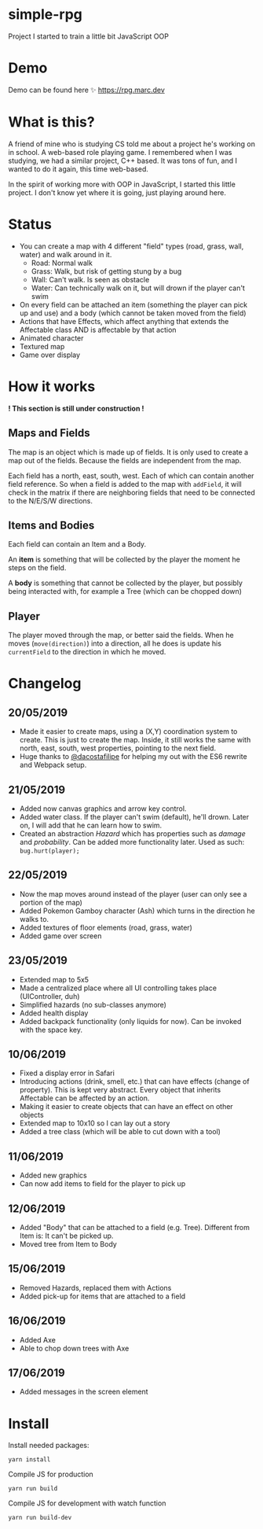 # simple-rpg
Project I started to train a little bit JavaScript OOP

# Demo
Demo can be found here ✨
https://rpg.marc.dev

# What is this?
A friend of mine who is studying CS told me about a project he's working on in school. A web-based role playing game. I remembered when I was studying, we had a similar project, C++ based. It was tons of fun, and I wanted to do it again, this time web-based.

In the spirit of working more with OOP in JavaScript, I started this little project. I don't know yet where it is going, just playing around here.

# Status
* You can create a map with 4 different "field" types (road, grass, wall, water) and walk around in it.
  * Road: Normal walk
  * Grass: Walk, but risk of getting stung by a bug
  * Wall: Can't walk. Is seen as obstacle
  * Water: Can technically walk on it, but will drown if the player can't swim
* On every field can be attached an item (something the player can pick up and use) and a body (which cannot be taken moved from the field)
* Actions that have Effects, which affect anything that extends the Affectable class AND is affectable by that action
* Animated character
* Textured map
* Game over display

# How it works

**! This section is still under construction !**

## Maps and Fields

The map is an object which is made up of fields. It is only used to create a map out of the fields. Because the fields are independent from the map.

Each field has a north, east, south, west. Each of which can contain another field reference. So when a field is added to the map with `addField`, it will check in the matrix if there are neighboring fields that need to be connected to the N/E/S/W directions.

## Items and Bodies

Each field can contain an Item and a Body.

An **item** is something that will be collected by the player the moment he steps on the field.

A **body** is something that cannot be collected by the player, but possibly being interacted with, for example a Tree (which can be chopped down)

## Player

The player moved through the map, or better said the fields. When he moves (`move(direction)`) into a direction, all he does is update his `currentField` to the direction in which he moved.

# Changelog
## 20/05/2019
* Made it easier to create maps, using a (X,Y) coordination system to create. This is just to create the map. Inside, it still works the same with north, east, south, west properties, pointing to the next field.
* Huge thanks to [@dacostafilipe](https://twitter.com/dacostafilipe) for helping my out with the ES6 rewrite and Webpack setup.

## 21/05/2019
* Added now canvas graphics and arrow key control.
* Added water class. If the player can't swim (default), he'll drown. Later on, I will add that he can learn how to swim.
* Created an abstraction *Hazard* which has properties such as *damage* and *probability*. Can be added more functionality later. Used as such: `bug.hurt(player);`

## 22/05/2019
* Now the map moves around instead of the player (user can only see a portion of the map)
* Added Pokemon Gamboy character (Ash) which turns in the direction he walks to.
* Added textures of floor elements (road, grass, water)
* Added game over screen

## 23/05/2019
* Extended map to 5x5
* Made a centralized place where all UI controlling takes place (UIController, duh)
* Simplified hazards (no sub-classes anymore)
* Added health display
* Added backpack functionality (only liquids for now). Can be invoked with the space key.

## 10/06/2019
* Fixed a display error in Safari
* Introducing actions (drink, smell, etc.) that can have effects (change of property). This is kept very abstract. Every object that inherits Affectable can be affected by an action.
* Making it easier to create objects that can have an effect on other objects
* Extended map to 10x10 so I can lay out a story
* Added a tree class (which will be able to cut down with a tool)

## 11/06/2019
* Added new graphics
* Can now add items to field for the player to pick up

## 12/06/2019
* Added "Body" that can be attached to a field (e.g. Tree). Different from Item is: It can't be picked up.
* Moved tree from Item to Body

## 15/06/2019
* Removed Hazards, replaced them with Actions
* Added pick-up for items that are attached to a field

## 16/06/2019
* Added Axe
* Able to chop down trees with Axe

## 17/06/2019
* Added messages in the screen element

# Install

Install needed packages:

```
yarn install
```

Compile JS for production

```
yarn run build
```

Compile JS for development with watch function

```
yarn run build-dev
```